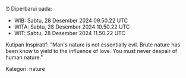 ⏰ Diperbarui pada:
- WIB: Sabtu, 28 Desember 2024 09.50.22 UTC
- WITA: Sabtu, 28 Desember 2024 10.50.22 UTC
- WIT: Sabtu, 28 Desember 2024 11.50.22 UTC

Kutipan Inspiratif:
"Man's nature is not essentially evil. Brute nature has been know to yield to the influence of love. You must never despair of human nature."


Kategori: nature

